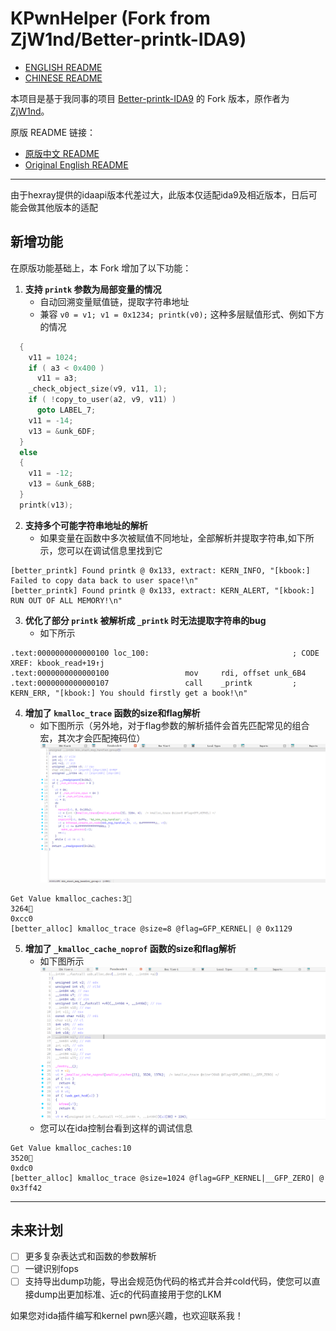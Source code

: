 # KPwnHelper (Fork from ZjW1nd/Better-printk-IDA9)
- [ENGLISH README](https://github.com/ret2ldz/Better-printk-/blob/main/README.en.md)
- [CHINESE README](https://github.com/ret2ldz/Better-printk-/blob/main/README.md)


本项目是基于我同事的项目 [Better-printk-IDA9](https://github.com/ZjW1nd/Better-printk-IDA9) 的 Fork 版本，原作者为 [ZjW1nd](https://github.com/ZjW1nd)。


原版 README 链接：
- [原版中文 README](https://github.com/ZjW1nd/Better-printk-IDA9/blob/main/README.md)
- [Original English README](https://github.com/ZjW1nd/Better-printk-IDA9/blob/main/README.en.md)

---

由于hexray提供的idaapi版本代差过大，此版本仅适配ida9及相近版本，日后可能会做其他版本的适配

## 新增功能

在原版功能基础上，本 Fork 增加了以下功能：


1. **支持 `printk` 参数为局部变量的情况**  
   - 自动回溯变量赋值链，提取字符串地址
   - 兼容 `v0 = v1; v1 = 0x1234; printk(v0);` 这种多层赋值形式、例如下方的情况

```c
  {
    v11 = 1024;
    if ( a3 < 0x400 )
      v11 = a3;
    _check_object_size(v9, v11, 1);
    if ( !copy_to_user(a2, v9, v11) )
      goto LABEL_7;
    v11 = -14;
    v13 = &unk_6DF;
  }
  else
  {
    v11 = -12;
    v13 = &unk_68B;
  }
  printk(v13);
```


2. **支持多个可能字符串地址的解析**  
   - 如果变量在函数中多次被赋值不同地址，全部解析并提取字符串,如下所示，您可以在调试信息里找到它

```
[better_printk] Found printk @ 0x133, extract: KERN_INFO, "[kbook:] Failed to copy data back to user space!\n"
[better_printk] Found printk @ 0x133, extract: KERN_ALERT, "[kbook:] RUN OUT OF ALL MEMORY!\n"
```


3. **优化了部分 `printk` 被解析成 `_printk` 时无法提取字符串的bug**
   - 如下所示
```
.text:0000000000000100 loc_100:                                ; CODE XREF: kbook_read+19↑j
.text:0000000000000100                 mov     rdi, offset unk_6B4
.text:0000000000000107                 call    _printk         ; KERN_ERR, "[kbook:] You should firstly get a book!\n"
```


4. **增加了 `kmalloc_trace` 函数的size和flag解析**
   - 如下图所示（另外地，对于flag参数的解析插件会首先匹配常见的组合宏，其次才会匹配掩码位）
![](./assets/malloc_trace.png)
```
Get Value kmalloc_caches:3 
3264 
0xcc0
[better_alloc] kmalloc_trace @size=8 @flag=GFP_KERNEL| @ 0x1129
```

5. **增加了 `_kmalloc_cache_noprof` 函数的size和flag解析**
   - 如下图所示
![](./assets/malloc_cache.png)
   - 您可以在ida控制台看到这样的调试信息
```
Get Value kmalloc_caches:10
3520 
0xdc0
[better_alloc] kmalloc_trace @size=1024 @flag=GFP_KERNEL|__GFP_ZERO| @ 0x3ff42
```
---

## 未来计划

- [ ] 更多复杂表达式和函数的参数解析
- [ ] 一键识别fops
- [ ] 支持导出dump功能，导出会规范伪代码的格式并合并cold代码，使您可以直接dump出更加标准、近c的代码直接用于您的LKM

如果您对ida插件编写和kernel pwn感兴趣，也欢迎联系我！

